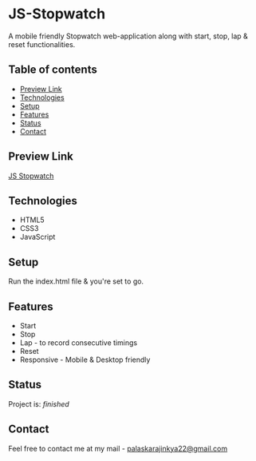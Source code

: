 # JS-Stopwatch
A mobile friendly Stopwatch web-application along with start, stop, lap & reset functionalities.

## Table of contents
* [Preview Link](#preview-link)
* [Technologies](#technologies)
* [Setup](#setup)
* [Features](#features)
* [Status](#status)
* [Contact](#contact)

## Preview Link
[JS Stopwatch](https://ajinkyap22.github.io/JS-Stopwatch/)

## Technologies
* HTML5
* CSS3
* JavaScript

## Setup
Run the index.html file & you're set to go.

## Features
* Start
* Stop
* Lap - to record consecutive timings
* Reset
* Responsive - Mobile & Desktop friendly

## Status
Project is:  _finished_

## Contact
Feel free to contact me at my mail - palaskarajinkya22@gmail.com
